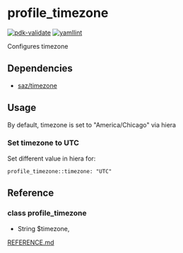 # profile_timezone
[![pdk-validate](https://github.com/ncsa/puppet-profile_timezone/actions/workflows/pdk-validate.yml/badge.svg)](https://github.com/ncsa/puppet-profile_timezone/actions/workflows/pdk-validate.yml) [![yamllint](https://github.com/ncsa/puppet-profile_timezone/actions/workflows/yamllint.yml/badge.svg)](https://github.com/ncsa/puppet-profile_timezone/actions/workflows/yamllint.yml)
 
Configures timezone
 
## Dependencies
- [saz/timezone](https://forge.puppet.com/saz/timezone)

## Usage

By default, timezone is set to "America/Chicago" via hiera

### Set timezone to UTC

Set different value in hiera for:

```
profile_timezone::timezone: "UTC"
```
 
## Reference
 
### class profile_timezone
-  String $timezone,
 
[REFERENCE.md](REFERENCE.md)
